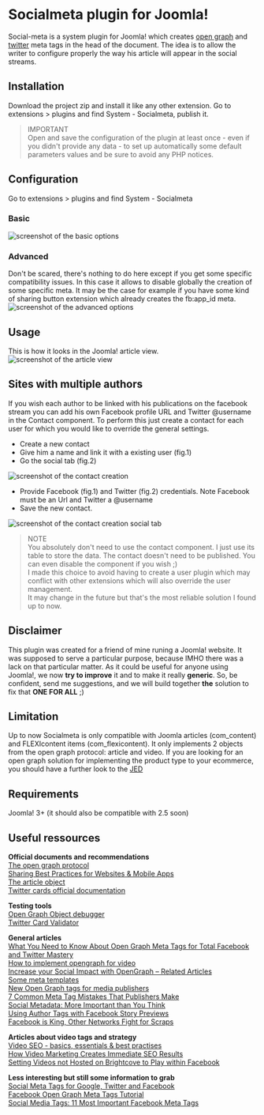 # Socialmeta plugin for Joomla!
Social-meta is a system plugin for Joomla! which creates [open graph](http://og.me) and [twitter](https://dev.twitter.com/cards/overview) meta tags in the head of the document. The idea is to allow the writer to configure properly the way his article will appear in the social streams.
## Installation
Download the project zip and install it like any other extension. Go to extensions > plugins and find System - Socialmeta, publish it.

> IMPORTANT  
> Open and save the configuration of the plugin at least once - even if you didn't provide any data - to set up automatically some default parameters values and be sure to avoid any PHP notices.

## Configuration
Go to extensions > plugins and find System - Socialmeta
### Basic
![screenshot of the basic options](https://dl.dropboxusercontent.com/u/11260729/socialmeta/socialmeta-plugin-basic-conf.jpg)
### Advanced
Don't be scared, there's nothing to do here except if you get some specific compatibility issues. In this case it allows to disable globally the creation of some specific meta. It may be the case for example if you have some kind of sharing button extension which already creates the fb:app_id meta.
![screenshot of the advanced options](https://dl.dropboxusercontent.com/u/11260729/socialmeta/socialmeta-plugin-advanced-conf.jpg)
## Usage
This is how it looks in the Joomla! article view.
![screenshot of the article view](https://dl.dropboxusercontent.com/u/11260729/socialmeta/socialmeta-article-form.jpg)
## Sites with multiple authors
If you wish each author to be linked with his publications on the facebook stream you can add his own Facebook profile URL and Twitter @username in the Contact component.
To perform this just create a contact for each user for which you would like to override the general settings.  
- Create a new contact  
- Give him a name and link it with a existing user (fig.1)  
- Go the social tab (fig.2)

![screenshot of the contact creation](https://dl.dropboxusercontent.com/u/11260729/socialmeta/socialmeta-contact-form-link.jpg)  

- Provide Facebook (fig.1) and Twitter (fig.2) credentials. Note Facebook must be an Url and Twitter a @username
- Save the new contact.

![screenshot of the contact creation social tab](https://dl.dropboxusercontent.com/u/11260729/socialmeta/socialmeta-contact-form-social.jpg)

> NOTE  
> You absolutely don't need to use the contact component. I just use its table to store the data. The contact doesn't need to be published. You can even disable the component if you wish ;)  
I made this choice to avoid having to create a user plugin which may conflict with other extensions which will also override the user management.  
It may change in the future but that's the most reliable solution I found up to now.

## Disclaimer
This plugin was created for a friend of mine runing a Joomla! website. It was supposed to serve a particular purpose, because IMHO there was a lack on that particular matter. As it could be useful for anyone using Joomla!, we now **try to improve** it and to make it really **generic**. So, be confident, send me suggestions, and we will build together **the** solution to fix that **ONE FOR ALL** ;)
## Limitation
Up to now Socialmeta is only compatible with Joomla articles (com_content) and FLEXIcontent items (com_flexicontent). It only implements 2 objects from the open graph protocol: article and video.
If you are looking for an open graph solution for implementing the product type to your ecommerce, you should have a further look to the [JED](http://extensions.joomla.org)
## Requirements
Joomla! 3+ (it should also be compatible with 2.5 soon)
## Useful ressources
**Official documents and recommendations**  
[The open graph protocol](http://ogp.me/)  
[Sharing Best Practices for Websites & Mobile Apps](https://developers.facebook.com/docs/sharing/best-practices)  
[The article object](https://developers.facebook.com/docs/reference/opengraph/object-type/article/)  
[Twitter cards official documentation](https://dev.twitter.com/cards/overview)  

**Testing tools**  
[Open Graph Object debugger](https://developers.facebook.com/tools/debug/og/object/)  
[Twitter Card Validator](https://cards-dev.twitter.com/validator)  

**General articles**  
[What You Need to Know About Open Graph Meta Tags for Total Facebook and Twitter Mastery](https://blog.kissmetrics.com/open-graph-meta-tags/)  
[How to implement opengraph for video](http://www.marketing-mojo.com/blog/how-to-implement-open-graph-tags-for-videos/)  
[Increase your Social Impact with OpenGraph – Related Articles](http://wersm.com/increase-your-social-impact-with-opengraph-related-articles/)  
[Some meta templates](https://moz.com/blog/meta-data-templates-123)  
[New Open Graph tags for media publishers](https://developers.facebook.com/blog/post/2013/06/19/platform-updates--new-open-graph-tags-for-media-publishers-and-more/)  
[7 Common Meta Tag Mistakes That Publishers Make](http://www.trueanthem.com/blog/7-common-meta-tag-mistakes-that-publishers-make/)  
[Social Metadata: More Important than You Think](http://www.trueanthem.com/blog/social-metadata-more-important-than-you-think/)  
[Using Author Tags with Facebook Story Previews](http://www.trueanthem.com/blog/using-author-tags-with-facebook-story-previews/)  
[Facebook is King, Other Networks Fight for Scraps](http://blog.naytev.com/facebook-is-king/)  


**Articles about video tags and strategy**  
[Video SEO - basics, essentials & best practises](https://www.speechpad.com/video-seo)  
[How Video Marketing Creates Immediate SEO Results](https://blog.shareaholic.com/video-marketing-seo-results/)  
[Setting Videos not Hosted on Brightcove to Play within Facebook](https://support.brightcove.com/en/video-cloud/docs/setting-videos-not-hosted-brightcove-play-within-facebook)  

**Less interesting but still some information to grab**  
[Social Meta Tags for Google, Twitter and Facebook](http://www.9lessons.info/2014/01/social-meta-tags-for-google-twitter-and.html)  
[Facebook Open Graph Meta Tags Tutorial](http://qnimate.com/open-graph-protocol-in-facebook/)  
[Social Media Tags: 11 Most Important Facebook Meta Tags](http://www.saleoid.com/blog/social-media-tags-11-most-important-facebook-meta-tags/)  
